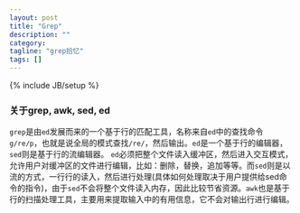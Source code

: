 ```yaml
---
layout: post
title: "Grep"
description: ""
category: 
tagline: "grep拾忆"
tags: []
---
```

{% include JB/setup %}

### 关于grep, awk, sed, ed

`grep`是由`ed`发展而来的一个基于行的匹配工具，名称来自`ed`中的查找命令`g/re/p`，也就是说全局的模式查找`/re/`，然后输出。`ed`是一个基于行的编辑器，`sed`则是基于行的流编辑器。 `ed`必须把整个文件读入缓冲区，然后进入交互模式，允许用户对缓冲区的文件进行编辑，比如：删除，替换，追加等等。而`sed`则是以流的方式，一行行的读入，然后进行处理(具体如何处理取决于用户提供给sed命令的指令)，由于`sed`不会将整个文件读入内存，因此比较节省资源。`awk`也是基于行的扫描处理工具，主要用来提取输入中的有用信息，它不会对输出行进行编辑。
